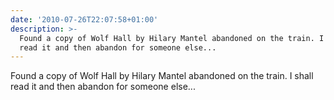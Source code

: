 ```yaml
---
date: '2010-07-26T22:07:58+01:00'
description: >-
  Found a copy of Wolf Hall by Hilary Mantel abandoned on the train. I shall
  read it and then abandon for someone else...
---
```

Found a copy of Wolf Hall by Hilary Mantel abandoned on the train. I shall read it and then abandon for someone else...
